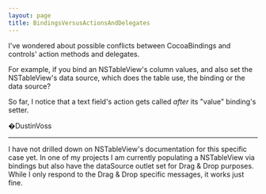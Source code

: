 ```yaml
---
layout: page
title: BindingsVersusActionsAndDelegates
---
```


I've wondered about possible conflicts between CocoaBindings and controls' action methods and delegates.

For example, if you bind an NSTableView's column values, and also set the NSTableView's data source, which does the table use, the binding or the data source?

So far, I notice that a text field's action gets called *after* its "value" binding's setter.

�DustinVoss

----

I have not drilled down on NSTableView's documentation for this specific case yet. In one of my projects I am currently populating a NSTableView via bindings but also have the     dataSource outlet set for Drag & Drop purposes. While I only respond to the Drag & Drop specific messages, it works just fine.

